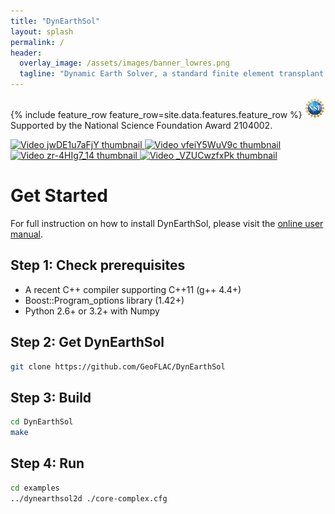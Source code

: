 ```yaml
---
title: "DynEarthSol"
layout: splash
permalink: /
header:
  overlay_image: /assets/images/banner_lowres.png
  tagline: "Dynamic Earth Solver, a standard finite element transplant of geoflac for unstructured meshes with P1 elements in 2D and 3D."
---
```


{% include feature_row feature_row=site.data.features.feature_row %}
<img src="assets/images/nsf-logo.png" alt="NSF Logo" width="32"/>Supported by the National Science Foundation Award 2104002.

<div class="video-grid">
  <a class="video-thumb" href="https://youtu.be/jwDE1u7aFjY" data-video-id="jwDE1u7aFjY" target="_blank" rel="noopener">
    <img src="https://img.youtube.com/vi/jwDE1u7aFjY/hqdefault.jpg" alt="Video jwDE1u7aFjY thumbnail">
  </a>
  <a class="video-thumb" href="https://youtu.be/vfeiY5WuV9c" data-video-id="vfeiY5WuV9c" target="_blank" rel="noopener">
    <img src="https://img.youtube.com/vi/vfeiY5WuV9c/hqdefault.jpg" alt="Video vfeiY5WuV9c thumbnail">
  </a>
  <a class="video-thumb" href="https://youtu.be/zr-4HIg7_14" data-video-id="zr-4HIg7_14" target="_blank" rel="noopener">
    <img src="https://img.youtube.com/vi/zr-4HIg7_14/hqdefault.jpg" alt="Video zr-4HIg7_14 thumbnail">
  </a>
  <a class="video-thumb" href="https://youtu.be/_VZUCwzfxPk" data-video-id="_VZUCwzfxPk" target="_blank" rel="noopener">
    <img src="https://img.youtube.com/vi/_VZUCwzfxPk/hqdefault.jpg" alt="Video _VZUCwzfxPk thumbnail">
  </a>
</div>

<script>
  document.addEventListener('DOMContentLoaded', function () {
    var thumbs = document.querySelectorAll('.video-grid .video-thumb');
    thumbs.forEach(function (link) {
      link.addEventListener('click', function (e) {
        e.preventDefault();
        var vid = link.getAttribute('data-video-id');
        if (!vid) return;
        var embedUrl = 'https://www.youtube-nocookie.com/embed/' + vid + '?autoplay=1&rel=0';
        var container = document.createElement('div');
        container.className = 'responsive-video-container';
        var iframe = document.createElement('iframe');
        iframe.src = embedUrl;
        iframe.setAttribute('frameborder', '0');
        iframe.setAttribute('allow', 'accelerometer; autoplay; clipboard-write; encrypted-media; gyroscope; picture-in-picture; web-share');
        iframe.setAttribute('allowfullscreen', 'true');
        container.appendChild(iframe);
        link.replaceWith(container);
      }, { once: true });
    });
  });
  </script>

# Get Started

For full instruction on how to install DynEarthSol, please visit the [online user manual](https://geoflac.github.io/des3d/docs/usage).

## Step 1: Check prerequisites

- A recent C++ compiler supporting C++11 (g++ 4.4+)
- Boost::Program_options library (1.42+)
- Python 2.6+ or 3.2+ with Numpy

## Step 2: Get DynEarthSol

```sh
git clone https://github.com/GeoFLAC/DynEarthSol
```

## Step 3: Build

```sh
cd DynEarthSol
make
```

## Step 4: Run

```sh
cd examples
../dynearthsol2d ./core-complex.cfg
```



